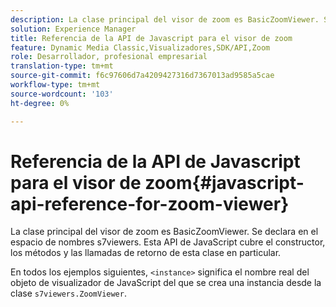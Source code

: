 ```yaml
---
description: La clase principal del visor de zoom es BasicZoomViewer. Se declara en el espacio de nombres s7viewers. Esta API de JavaScript cubre el constructor, los métodos y las llamadas de retorno de esta clase en particular.
solution: Experience Manager
title: Referencia de la API de Javascript para el visor de zoom
feature: Dynamic Media Classic,Visualizadores,SDK/API,Zoom
role: Desarrollador, profesional empresarial
translation-type: tm+mt
source-git-commit: f6c97606d7a4209427316d7367013ad9585a5cae
workflow-type: tm+mt
source-wordcount: '103'
ht-degree: 0%

---
```



# Referencia de la API de Javascript para el visor de zoom{#javascript-api-reference-for-zoom-viewer}

La clase principal del visor de zoom es BasicZoomViewer. Se declara en el espacio de nombres s7viewers. Esta API de JavaScript cubre el constructor, los métodos y las llamadas de retorno de esta clase en particular.

En todos los ejemplos siguientes, `<instance>` significa el nombre real del objeto de visualizador de JavaScript del que se crea una instancia desde la clase `s7viewers.ZoomViewer`.
